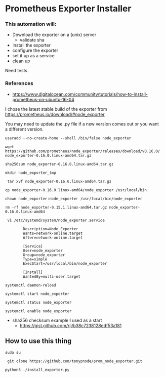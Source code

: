 # Prometheus Exporter Installer
### This automation will:
* Download the exporter on a (unix) server
  * validate sha
* Install the exporter
* configure the exporter
* set it up as a service
* clean up


Need tests. 

### References
* https://www.digitalocean.com/community/tutorials/how-to-install-prometheus-on-ubuntu-16-04

I chose the latest stable build of the exporter from https://prometheus.io/download/#node_exporter

You may need to update the .py file if a new version comes out or you want a different version.

``` useradd --no-create-home --shell /bin/false node_exporter ```

``` wget https://github.com/prometheus/node_exporter/releases/download/v0.16.0/node_exporter-0.16.0.linux-amd64.tar.gz ```

``` sha256sum node_exporter-0.16.0.linux-amd64.tar.gz ```

``` mkdir node_exporter_tmp ```

``` tar xvf node_exporter-0.16.0.linux-amd64.tar.gz```

``` cp node_exporter-0.16.0.linux-amd64/node_exporter /usr/local/bin ```

``` chown node_exporter:node_exporter /usr/local/bin/node_exporter ```

``` rm -rf node_exporter-0.15.1.linux-amd64.tar.gz node_exporter-0.16.0.linux-amd64 ```

``` vi /etc/systemd/system/node_exporter.service```

``` [Unit]
        Description=Node Exporter
        Wants=network-online.target
        After=network-online.target

        [Service]
        User=node_exporter
        Group=node_exporter
        Type=simple
        ExecStart=/usr/local/bin/node_exporter

        [Install]
        WantedBy=multi-user.target 
```

``` systemctl daemon-reload ```

``` systemctl start node_exporter ```

``` systemctl status node_exporter ```

``` systemctl enable node_exporter ```

* sha256 checksum example I used as a start
    * https://gist.github.com/rji/b38c7238128edf53a181
    
    
## How to use this thing

``` sudo su ```

``` git clone https://github.com/tonypnode/prom_node_exporter.git```

``` python3 ./install_exporter.py ```